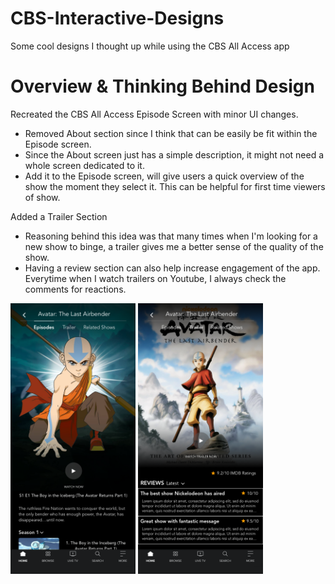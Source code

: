 # CBS-Interactive-Designs
Some cool designs I thought up while using the CBS All Access app

# Overview & Thinking Behind Design
Recreated the CBS All Access Episode Screen with minor UI changes.
* Removed About section since I think that can be easily be fit within the Episode screen.
* Since the About screen just has a simple description, it might not need a whole screen dedicated to it.
* Add it to the Episode screen, will give users a quick overview of the show the moment they select it. This can be helpful for first time viewers of show.

Added a Trailer Section
* Reasoning behind this idea was that many times when I'm looking for a new show to binge, a trailer gives me a better sense of the quality of the show.
* Having a review section can also help increase engagement of the app. Everytime when I watch trailers on Youtube, I always check the comments for reactions. 


<img src="CBSiEpisode.png" width="200" />        <img src="CBSiTrailer.png" width="200" />

